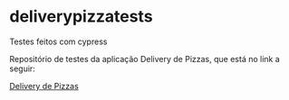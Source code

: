 <h1>deliverypizzatests</h1>

<p>Testes feitos com cypress</p>
<p>Repositório de testes da aplicação Delivery de Pizzas, que está no link a seguir:</p>

<a href="https://fredvieira7.github.io/deliverypizzas/">Delivery de Pizzas</a>
